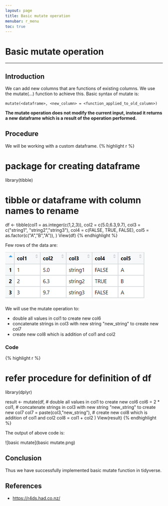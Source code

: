 ```yaml
---
layout: page
title: Basic mutate operation
menubar: r_menu
toc: true
---
```


# Basic mutate operation

-------------------------------------------------------------------

## Introduction	

We can add new columns that are functions of existing columns. We use the mutate(...) function to achieve this. Basic syntax of mutate is:
```
mutate(<dataframe>, <new_column> = <function_applied_to_old_column>)
```

**The mutate operation does not modify the current input, instead it returns a new dataframe which is a result of the operation performed.**

## Procedure

We will be working with a custom dataframe.
{% highlight r %} 
# package for creating dataframe
library(tibble) 

# tibble or dataframe with column names to rename
df <- tibble(col1 = as.integer(c(1,2,3)), 
             col2 = c(5.0,6.3,9.7), 
             col3 = c("string1", "string2","string3"),
             col4 = c(FALSE, TRUE, FALSE),
             col5 = as.factor(c("A","B","A")),
             )
View(df)
{% endhighlight %}

Few rows of the data are:

![custom](custom.png)

We will use the mutate operation to:

- double all values in col1 to create new col6
- concatenate strings in col3 with new string "new_string" to create  new col7
- create new col8 which is addition of col1 and col2

### Code

{% highlight r %} 
# refer procedure for definition of df
library(dplyr)

result <- mutate(df, 
                 # double all values in col1 to create new col6
                 col6 = 2 * col1,
                 # concatenate strings in col3 with new string "new_string" to create  new col7
                 col7 = paste(col3,"new_string"),
                 # create new col8 which is addition of col1 and col2
                 col8 = col1 + col2
                 )
View(result)
{% endhighlight %}

The output of above code is:

![basic mutate](basic mutate.png)


## Conclusion

Thus we have successfully implemented basic mutate function in tidyverse.

## References
- https://r4ds.had.co.nz/